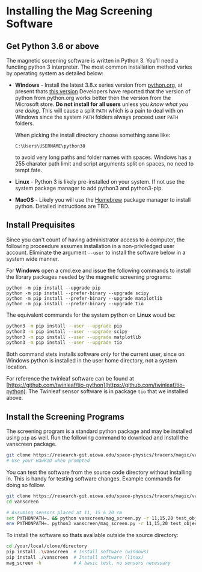 # Installing the Mag Screening Software

## Get Python 3.6 or above

The magnetic screening software is written in Python 3.  You'll need a functing python 3 interpreter.  The most common installation method varies by operating system as detailed below:

* **Windows** - Install the latest 3.8.x series version from [python.org](https://python.org),
  at present thats [this version](https://www.python.org/ftp/python/3.8.10/python-3.8.10-amd64.exe)
  Developers have reported that the version of python from python.org works better then
  the version from the Microsoft store.  **Do not install for all users** unless
  you *know what you are doing*.  This will cause a split `PATH` which is a pain to deal
  with on Windows since the system `PATH` folders always proceed user `PATH` folders.

  When picking the install directory choose something sane like:
  ```batch
  C:\Users\USERNAME\python38
  ```
  to avoid very long paths and folder names with spaces.  Windows has a 255 charater path
  limit and script arguments split on spaces, no need to tempt fate.

* **Linux** - Python 3 is likely pre-installed on your system.  If not use the system package
  manager to add python3 and python3-pip.

* **MacOS** - Likely you will use the [Homebrew](https://brew.sh/) package manager to
  install python.  Detailed instructions are TBD.

## Install Prequisites

Since you can't count of having administrator access to a computer, the following
proceedure assumes installation in a non-priviledged user account.  Eliminate the
argument `--user` to install the software below in a system wide manner.

For **Windows** open a cmd.exe and issue the following commands to install
the library packages needed by the magnetic screening programs:
```batch
python -m pip install --upgrade pip
python -m pip install --prefer-binary --upgrade scipy
python -m pip install --prefer-binary --upgrade matplotlib
python -m pip install --prefer-binary --upgrade tio
```

The equivalent commands for the system python on **Linux** woud be:
```bash
python3 -m pip install --user --upgrade pip
python3 -m pip install --user --upgrade scipy
python3 -m pip install --user --upgrade matplotlib
python3 -m pip install --user --upgrade tio
```
Both command stets installs software *only* for the current user, since on  
Windows python is installed in the user home directory, not a system location.

For reference the twinleaf software can be found at [https://github.com/twinleaf/tio-python](https://github.com/twinleaf/tio-python). The Twinleaf sensor software is in package `tio` 
that we installed above.

## Install the Screening Programs

The screening program is a standard python package and may be installed using
`pip` as well.  Run the following command to download and install the vanscreen
package.
```bash
git clone https://research-git.uiowa.edu/space-physics/tracers/magic/vanscreen  # Get software
# Use your HawkID when prompted
```
You can test the software from the source code directory without installing in.
This is handy for testing software changes. Example commands for doing so follow.
```bash
git clone https://research-git.uiowa.edu/space-physics/tracers/magic/vanscreen   # Get software
cd vanscreen                                                           # Go to source directory

# Assuming sensors placed at 11, 15 & 20 cm
set PYTHONPATH=. && python vanscreen/mag_screen.py -r 11,15,20 test_object  # Windows
env PYTHONPATH=. python3 vanscreen/mag_screen.py -r 11,15,20 test_object    # Linux/MacOS
```

To install the software so thats available outside the source directory:
```bash
cd /your/local/clone/directory
pip install .\vanscreen  # Install software (windows)
pip install ./vanscreen  # Install software (linux)
mag_screen -h            # A basic test, no sensors necessary
```


